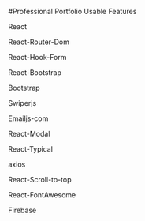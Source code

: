 #Professional Portfolio Usable Features
 
React

React-Router-Dom

React-Hook-Form

React-Bootstrap

Bootstrap

Swiperjs

Emailjs-com

React-Modal

React-Typical

axios

React-Scroll-to-top

React-FontAwesome

Firebase